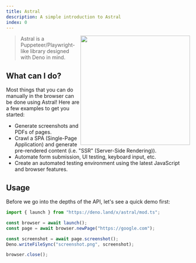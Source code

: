 ```yaml
---
title: Astral
description: A simple introduction to Astral
index: 0
---
```


<img src="/icon.png" height="300" width="300" align="right"/>

> Astral is a Puppeteer/Playwright-like library designed with Deno in mind.

## What can I do?

Most things that you can do manually in the browser can be done using Astral!
Here are a few examples to get you started:

- Generate screenshots and PDFs of pages.
- Crawl a SPA (Single-Page Application) and generate pre-rendered content (i.e.
  "SSR" (Server-Side Rendering)).
- Automate form submission, UI testing, keyboard input, etc.
- Create an automated testing environment using the latest JavaScript and
  browser features.

## Usage

Before we go into the depths of the API, let's see a quick demo first:

```ts
import { launch } from "https://deno.land/x/astral/mod.ts";

const browser = await launch();
const page = await browser.newPage("https://google.com");

const screenshot = await page.screenshot();
Deno.writeFileSync("screenshot.png", screenshot);

browser.close();
```
